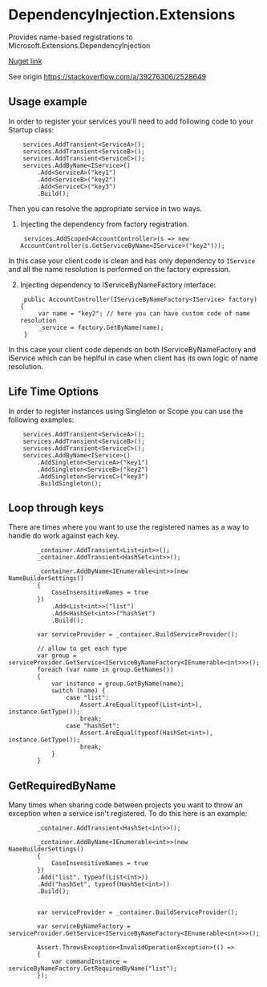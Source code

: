 # DependencyInjection.Extensions
Provides name-based registrations to Microsoft.Extensions.DependencyInjection

[Nuget link](https://www.nuget.org/packages/Neleus.DependencyInjection.Extensions)

See origin https://stackoverflow.com/a/39276306/2528649

## Usage example

In order to register your services you'll need to add following code to your Startup class:

        services.AddTransient<ServiceA>();
        services.AddTransient<ServiceB>();
        services.AddTransient<ServiceC>();
        services.AddByName<IService>()
            .Add<ServiceA>("key1")
            .Add<ServiceB>("key2")
            .Add<ServiceC>("key3")
            .Build();

Then you can resolve the appropriate service in two ways.

1) Injecting the dependency from factory registration.

        services.AddScoped<AccountController>(s => new AccountController(s.GetServiceByName<IService>("key2")));

In this case your client code is clean and has only dependency to `IService` and all the name resolution is performed on the factory expression.

2) Injecting dependency to IServiceByNameFactory interface:

        public AccountController(IServiceByNameFactory<IService> factory) {
		    var name = "key2"; // here you can have custom code of name resolution
            _service = factory.GetByName(name);
        }
In this case your client code depends on both IServiceByNameFactory and IService which can be heplful in case when client has its own logic of name resolution.

## Life Time Options

In order to register instances using Singleton or Scope you can use the following examples:

        services.AddTransient<ServiceA>();
        services.AddTransient<ServiceB>();
        services.AddTransient<ServiceC>();
        services.AddByName<IService>()
            .AddSingleton<ServiceA>("key1")
            .AddSingleton<ServiceB>("key2")
            .AddSingleton<ServiceC>("key3")
            .BuildSingleton();

## Loop through keys

There are times where you want to use the registered names as a way to handle do work against each key.

            _container.AddTransient<List<int>>();
            _container.AddTransient<HashSet<int>>();

            _container.AddByName<IEnumerable<int>>(new NameBuilderSettings()
            {
                CaseInsensitiveNames = true
            })
                .Add<List<int>>("list")
                .Add<HashSet<int>>("hashSet")
                .Build();

            var serviceProvider = _container.BuildServiceProvider();

            // allow to get each type
            var group = serviceProvider.GetService<IServiceByNameFactory<IEnumerable<int>>>();
            foreach (var name in group.GetNames())
            {
                var instance = group.GetByName(name);
                switch (name) {
                    case "list":
                        Assert.AreEqual(typeof(List<int>), instance.GetType());
                        break;
                    case "hashSet":
                        Assert.AreEqual(typeof(HashSet<int>), instance.GetType());
                        break;
                }
            }

## GetRequiredByName

Many times when sharing code between projects you want to throw an exception when a service isn't registered.  To do this here is an example:

            _container.AddTransient<HashSet<int>>();

            _container.AddByName<IEnumerable<int>>(new NameBuilderSettings()
            {
                CaseInsensitiveNames = true
            })
            .Add("list", typeof(List<int>))
            .Add("hashSet", typeof(HashSet<int>))
            .Build();


            var serviceProvider = _container.BuildServiceProvider();

            var serviceByNameFactory = serviceProvider.GetService<IServiceByNameFactory<IEnumerable<int>>>();

            Assert.ThrowsException<InvalidOperationException>(() =>
            {
                var commandInstance = serviceByNameFactory.GetRequiredByName("list");
            });

